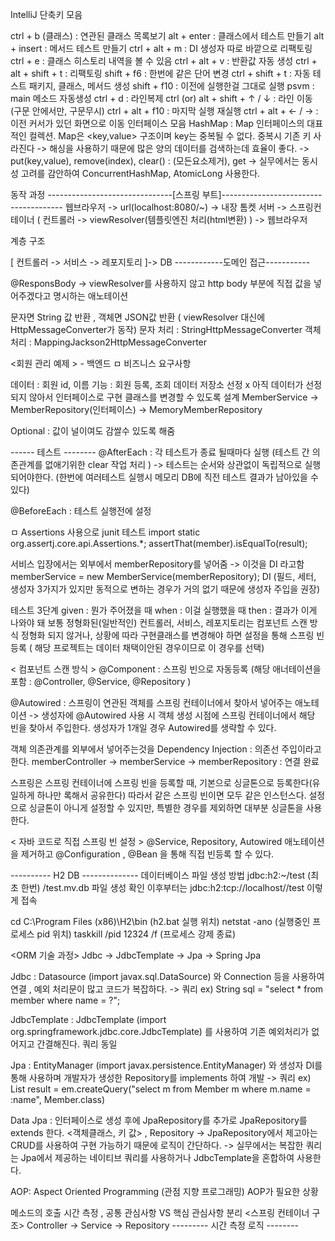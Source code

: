 IntelliJ 단축키 모음

ctrl + b (클래스) : 연관된 클래스 목록보기
alt + enter : 클래스에서 테스트 만들기
alt + insert : 메서드 테스트 만들기
ctrl + alt + m : DI 생성자 따로 바깥으로 리팩토링
ctrl + e : 클래스 히스토리 내역을 볼 수 있음
ctrl + alt + v : 반환값 자동 생성
ctrl + alt + shift + t : 리팩토링
shift + f6 : 한번에 같은 단어 변경
ctrl + shift + t : 자동 테스트 패키지, 클래스, 메서드 생성
shift + f10 : 이전에 실행한걸 그대로 실행
psvm : main 메소드 자동생성
ctrl + d : 라인복제
ctrl (or) alt + shift + ↑ / ↓ : 라인 이동 (구문 안에서만, 구문무시)
ctrl + alt + f10 : 마지막 실행 재실행
ctrl + alt + <- / -> : 이전 커서가 있던 화면으로 이동
인터페이스 모음 HashMap : Map 인터페이스의 대표적인 컬렉션. Map은 <key,value> 구조이며 key는 중복될 수 없다. 중복시 기존 키 사라진다 -> 해싱을 사용하기 때문에 많은 양의 데이터를 검색하는데 효율이 좋다. -> put(key,value), remove(index), clear() : (모든요소제거), get -> 실무에서는 동시성 고려를 감안하여 ConcurrentHashMap, AtomicLong 사용한다.

동작 과정 -------------------------------[스프링 부트]-------------------------------------- 웹브라우저 -> url(localhost:8080/~) -> 내장 톰켓 서버 -> 스프링컨테이너 ( 컨트롤러 -> viewResolver(템플릿엔진 처리(html변환) ) -> 웹브라우저

계층 구조

[ 컨트롤러 -> 서비스 -> 레포지토리 ]-> DB
------------도메인 접근-----------

@ResponsBody -> viewResolver를 사용하지 않고 http body 부분에 직접 값을 넣어주겠다고 명시하는 애노테이션

문자면 String 값 반환 , 객체면 JSON값 반환 ( viewResolver 대신에 HttpMessageConverter가 동작) 문자 처리 : StringHttpMessageConverter 객체 처리 : MappingJackson2HttpMessageConverter

<회원 관리 예제 > - 백엔드 ㅁ 비즈니스 요구사항

데이터 : 회원 id, 이름
기능 : 회원 등록, 조회
데이터 저장소 선정 x
아직 데이터가 선정되지 않아서 인터페이스로 구현 클래스를 변경할 수 있도록 설계 MemberService -> MemberRepository(인터페이스) -> MemoryMemberRepository

Optional : 값이 널이여도 감쌀수 있도록 해줌

------ 테스트 -------- @AfterEach : 각 테스트가 종료 될때마다 실행 (테스트 간 의존관계를 없애기위한 clear 작업 처리 ) -> 테스트는 순서와 상관없이 독립적으로 실행되어야한다. (한번에 여러테스트 실행시 메모리 DB에 직전 테스트 결과가 남아있을 수 있다)

@BeforeEach : 테스트 실행전에 설정

ㅁ Assertions 사용으로 junit 테스트 import static org.assertj.core.api.Assertions.*; assertThat(member).isEqualTo(result);

서비스 입장에서는 외부에서 memberRepository를 넣어줌 -> 이것을 DI 라고함 memberService = new MemberService(memberRepository); DI (필드, 세터, 생성자 3가지가 있지만 동적으로 변하는 경우가 거의 없기 때문에 생성자 주입을 권장)

테스트 3단계 given : 뭔가 주어졌을 때 when : 이걸 실행했을 때 then : 결과가 이게 나와야 돼
보통 정형화된(일반적인) 컨트롤러, 서비스, 레포지토리는 컴포넌트 스캔 방식 정형화 되지 않거나, 상황에 따라 구현클래스를 변경해야 하면 설정을 통해 스프링 빈등록 ( 해당 프로젝트는 데이터 채택이안된 경우이므로 이 경우를 선택)

< 컴포넌트 스캔 방식 > @Component : 스프링 빈으로 자동등록 (해당 애너테이션을 포함 : @Controller, @Service, @Repository )

@Autowired : 스프링이 연관된 객체를 스프링 컨테이너에서 찾아서 넣어주는 애노테이션 -> 생성자에 @Autowired 사용 시 객체 생성 시점에 스프링 컨테이너에서 해당 빈을 찾아서 주입한다. 생성자가 1개일 경우 Autowired를 생략할 수 있다.

객체 의존관계를 외부에서 넣어주는것을 Dependency Injection : 의존선 주입이라고 한다. memberController -> memberService -> memberRepository : 연결 완료

스프링은 스프링 컨테이너에 스프링 빈을 등록할 때, 기본으로 싱글톤으로 등록한다(유일하게 하나만 록해서 공유한다) 따라서 같은 스프링 빈이면 모두 같은 인스턴스다. 설정으로 싱글톤이 아니게 설정할 수 있지만, 특별한 경우를 제외하면 대부분 싱글톤을 사용한다.

< 자바 코드로 직접 스프링 빈 설정 > @Service, Repository, Autowired 애노테이션을 제거하고 @Configuration , @Bean 을 통해 직접 빈등록 할 수 있다.

---------- H2 DB -------------- 데이터베이스 파일 생성 방법 jdbc:h2:~/test (최초 한번) /test.mv.db 파일 생성 확인 이후부터는 jdbc:h2:tcp://localhost//test 이렇게 접속

cd C:\Program Files (x86)\H2\bin (h2.bat 실행 위치) netstat -ano (실행중인 프로세스 pid 위치) taskkill /pid 12324 /f (프로세스 강제 종료)

<ORM 기술 과정> Jdbc -> JdbcTemplate -> Jpa -> Spring Jpa

Jdbc : Datasource (import javax.sql.DataSource) 와 Connection 등을 사용하여 연결 , 예외 처리문이 많고 코드가 복잡하다. -> 쿼리 ex) String sql = "select * from member where name = ?";

JdbcTemplate : JdbcTemplate (import org.springframework.jdbc.core.JdbcTemplate) 를 사용하여 기존 예외처리가 없어지고 간결해진다. 쿼리 동일

Jpa : EntityManager (import javax.persistence.EntityManager) 와 생성자 DI를 통해 사용하며 개발자가 생성한 Repository를 implements 하여 개발 -> 쿼리 ex) List result = em.createQuery("select m from Member m where m.name = :name", Member.class)

Data Jpa : 인터페이스로 생성 후에 JpaRepository를 추가로 JpaRepository를 extends 한다. <객체클래스, 키 값> , Repository -> JpaRepository에서 제고아는 CRUD를 사용하여 구현 가능하기 때문에 로직이 간단하다. -> 실무에서는 복잡한 쿼리는 Jpa에서 제공하는 네이티브 쿼리를 사용하거나 JdbcTemplate을 혼합하여 사용한다.

AOP: Aspect Oriented Programming (관점 지향 프로그래밍) AOP가 필요한 상황

메소드의 호출 시간 측정 , 공통 관심사항 VS 핵심 관심사항 분리
<스프링 컨테이너 구조> Controller -> Service -> Repository --------- 시간 측정 로직 --------